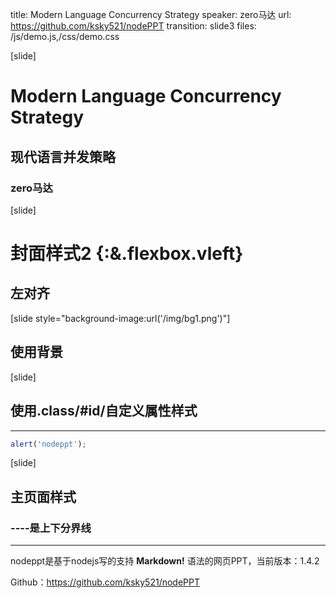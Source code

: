 title: Modern Language Concurrency Strategy
speaker: zero马达
url: https://github.com/ksky521/nodePPT
transition: slide3
files: /js/demo.js,/css/demo.css

[slide]

# Modern Language Concurrency Strategy

## 现代语言并发策略

### zero马达

[slide]

# 封面样式2 {:&.flexbox.vleft}
## 左对齐

[slide style="background-image:url('/img/bg1.png')"]

## 使用背景

[slide]
## 使用.class/#id/自定义属性样式
----

```javascript
alert('nodeppt');
```

[slide]

## 主页面样式
### ----是上下分界线
----

nodeppt是基于nodejs写的支持 **Markdown!** 语法的网页PPT，当前版本：1.4.2

Github：https://github.com/ksky521/nodePPT
